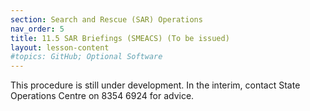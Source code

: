```yaml
---
section: Search and Rescue (SAR) Operations
nav_order: 5
title: 11.5 SAR Briefings (SMEACS) (To be issued)
layout: lesson-content
#topics: GitHub; Optional Software
---
```


This procedure is still under development. In the interim, contact State Operations Centre on 8354 6924 for advice.